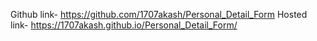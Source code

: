 Github link- https://github.com/1707akash/Personal_Detail_Form
Hosted link- https://1707akash.github.io/Personal_Detail_Form/
